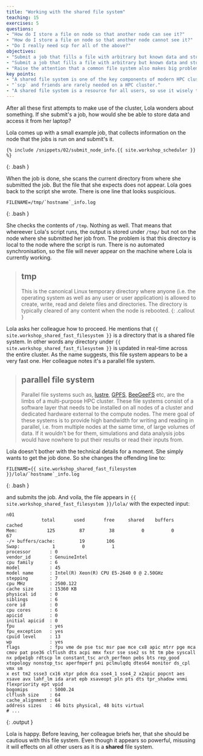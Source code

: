 ```yaml
---
title: "Working with the shared file system"
teaching: 15
exercises: 5
questions:
- "How do I store a file on node so that another node can see it?"
- "How do I store a file on node so that another node cannot see it?"
- "Do I really need scp for all of the above?"
objectives:
- "Submit a job that fills a file with arbitrary but known data and store it in the shared file system."
- "Submit a job that fills a file with arbitrary but known data and store it in the local file system of the execution host."
- "Raise the attention that a common file system also makes big problems common to all users very quickly."
key points:
- "A shared file system is one of the key components of modern HPC clusters."
- "`scp` and friends are rarely needed on a HPC cluster."
- "A shared file system is a resource for all users, so use it wisely to not affect others."
---
```


After all these first attempts to make use of the cluster, Lola wonders about something. If she submit's a job, how would she be able to store data and access it from her laptop?

Lola comes up with a small example job, that collects information on the node that the jobs is run on and submit's it.

~~~
{% include /snippets/02/submit_node_info.{{ site.workshop_scheduler }} %}
~~~
{: .bash }

When the job is done, she scans the current directory from where she submitted the job. But the file that she expects does not appear. Lola goes back to the script she wrote. There is one line that looks suspicious.

~~~
FILENAME=/tmp/`hostname`_info.log
~~~
{: .bash }

She checks the contents of `/tmp`. Nothing as well. That means that whereever Lola's script runs, the output is stored under `/tmp/` but not on the node where she submitted her job from. The problem is that this directory is local to the node where the script is run. There is no automated synchronisation, so the file will never appear on the machine where Lola is currently working.

> ## tmp
> This is the canonical Linux temporary directory where anyone (i.e. the operating system as well as any user or user application) is allowed to create, write, read and delete files and directories. The directory is typically cleared of any content when the node is rebooted.
{: .callout }

Lola asks her colleague how to proceed. He mentions that `{{ site.workshop_shared_fast_filesystem }}` is a directory that is a shared file system. In other words any directory under `{{ site.workshop_shared_fast_filesystem }}` is updated in real-time across the entire cluster. As the name suggests, this file system appears to be a very fast one. Her colleague notes it's a parallel file system.

> ## parallel file system
>
> Parallel file systems such as, [lustre](http://lustre.org/), [GPFS](https://www.ibm.com/support/knowledgecenter/en/SSFKCN/gpfs_welcome.html), [BeeGeeFS](http://www.beegfs.com/content/) etc, are the limbs of a multi-purpose HPC cluster. These file systems consist of a software layer that needs to be installed on all nodes of a cluster and dedicated hardware external to the compute nodes. The mere goal of these systems is to provide high bandwidth for writing and reading in parallel, i.e. from multiple nodes at the same time, of large volumes of data. If it wouldn't be for them, simulations and data analysis jobs would have nowhere to put their results or read their inputs from.

Lola doesn't bother with the technical details for a moment. She simply wants to get the job done. So she changes the offending line to:

~~~
FILENAME={{ site.workshop_shared_fast_filesystem }}/lola/`hostname`_info.log
~~~
{: .bash }

and submits the job. And voila, the file appears in `{{ site.workshop_shared_fast_filesystem }}/lola/` with the expected input: 

~~~
n01
             total       used       free     shared    buffers     cached
Mem:           125         87         38          0          0         67
-/+ buffers/cache:         19        106
Swap:            1          0          1
processor       : 0
vendor_id       : GenuineIntel
cpu family      : 6
model           : 45
model name      : Intel(R) Xeon(R) CPU E5-2640 0 @ 2.50GHz
stepping        : 7
cpu MHz         : 2500.122
cache size      : 15360 KB
physical id     : 0
siblings        : 6
core id         : 0
cpu cores       : 6
apicid          : 0
initial apicid  : 0
fpu             : yes
fpu_exception   : yes
cpuid level     : 13
wp              : yes
flags           : fpu vme de pse tsc msr pae mce cx8 apic mtrr pge mca cmov pat pse36 clflush dts acpi mmx fxsr sse sse2 ss ht tm pbe syscall nx pdpe1gb rdtscp lm constant_tsc arch_perfmon pebs bts rep_good xtopology nonstop_tsc aperfmperf pni pclmulqdq dtes64 monitor ds_cpl vmx sm
x est tm2 ssse3 cx16 xtpr pdcm dca sse4_1 sse4_2 x2apic popcnt aes xsave avx lahf_lm ida arat epb xsaveopt pln pts dts tpr_shadow vnmi flexpriority ept vpid
bogomips        : 5000.24
clflush size    : 64
cache_alignment : 64
address sizes   : 46 bits physical, 48 bits virtual
# ...
~~~
{: .output }

Lola is happy. Before leaving, her colleague briefs her, that she should be cautious with this file system. Even though it appears so powerful, misusing it will effects on all other users as it is a **shared** file system.
